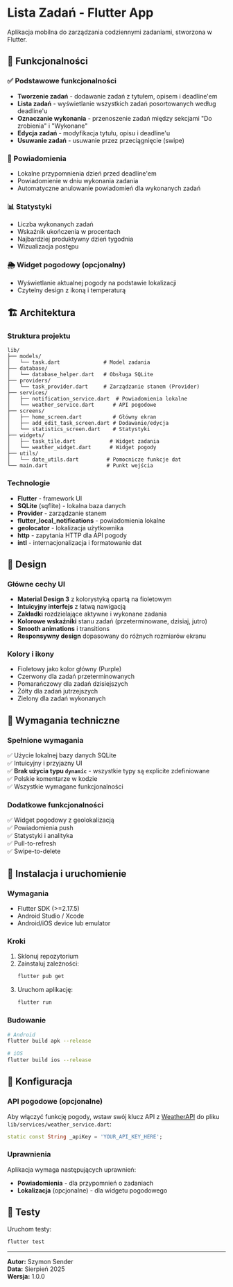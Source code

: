 # Lista Zadań - Flutter App

Aplikacja mobilna do zarządzania codziennymi zadaniami, stworzona w Flutter.

## 🚀 Funkcjonalności

### ✅ Podstawowe funkcjonalności
- **Tworzenie zadań** - dodawanie zadań z tytułem, opisem i deadline'em
- **Lista zadań** - wyświetlanie wszystkich zadań posortowanych według deadline'u  
- **Oznaczanie wykonania** - przenoszenie zadań między sekcjami "Do zrobienia" i "Wykonane"
- **Edycja zadań** - modyfikacja tytułu, opisu i deadline'u
- **Usuwanie zadań** - usuwanie przez przeciągnięcie (swipe)

### 🔔 Powiadomienia
- Lokalne przypomnienia dzień przed deadline'em
- Powiadomienie w dniu wykonania zadania
- Automatyczne anulowanie powiadomień dla wykonanych zadań

### 📊 Statystyki  
- Liczba wykonanych zadań
- Wskaźnik ukończenia w procentach
- Najbardziej produktywny dzień tygodnia
- Wizualizacja postępu

### 🌦️ Widget pogodowy (opcjonalny)
- Wyświetlanie aktualnej pogody na podstawie lokalizacji
- Czytelny design z ikoną i temperaturą

## 🏗️ Architektura

### Struktura projektu
```
lib/
├── models/
│   └── task.dart              # Model zadania
├── database/
│   └── database_helper.dart   # Obsługa SQLite
├── providers/
│   └── task_provider.dart     # Zarządzanie stanem (Provider)
├── services/
│   ├── notification_service.dart  # Powiadomienia lokalne
│   └── weather_service.dart      # API pogodowe
├── screens/
│   ├── home_screen.dart          # Główny ekran
│   ├── add_edit_task_screen.dart # Dodawanie/edycja
│   └── statistics_screen.dart    # Statystyki
├── widgets/
│   ├── task_tile.dart           # Widget zadania
│   └── weather_widget.dart      # Widget pogody  
├── utils/
│   └── date_utils.dart         # Pomocnicze funkcje dat
└── main.dart                   # Punkt wejścia
```

### Technologie
- **Flutter** - framework UI
- **SQLite** (sqflite) - lokalna baza danych
- **Provider** - zarządzanie stanem  
- **flutter_local_notifications** - powiadomienia lokalne
- **geolocator** - lokalizacja użytkownika
- **http** - zapytania HTTP dla API pogody
- **intl** - internacjonalizacja i formatowanie dat

## 🎨 Design

### Główne cechy UI
- **Material Design 3** z kolorystyką opartą na fioletowym
- **Intuicyjny interfejs** z łatwą nawigacją
- **Zakładki** rozdzielające aktywne i wykonane zadania  
- **Kolorowe wskaźniki** stanu zadań (przeterminowane, dzisiaj, jutro)
- **Smooth animations** i transitions
- **Responsywny design** dopasowany do różnych rozmiarów ekranu

### Kolory i ikony
- Fioletowy jako kolor główny (Purple)
- Czerwony dla zadań przeterminowanych
- Pomarańczowy dla zadań dzisiejszych  
- Żółty dla zadań jutrzejszych
- Zielony dla zadań wykonanych

## 🔧 Wymagania techniczne

### Spełnione wymagania
✅ Użycie lokalnej bazy danych SQLite  
✅ Intuicyjny i przyjazny UI  
✅ **Brak użycia typu `dynamic`** - wszystkie typy są explicite zdefiniowane  
✅ Polskie komentarze w kodzie  
✅ Wszystkie wymagane funkcjonalności

### Dodatkowe funkcjonalności
✅ Widget pogodowy z geolokalizacją  
✅ Powiadomienia push  
✅ Statystyki i analityka  
✅ Pull-to-refresh  
✅ Swipe-to-delete  

## 🚀 Instalacja i uruchomienie

### Wymagania
- Flutter SDK (>=2.17.5)
- Android Studio / Xcode
- Android/iOS device lub emulator

### Kroki
1. Sklonuj repozytorium
2. Zainstaluj zależności:
   ```bash
   flutter pub get
   ```
3. Uruchom aplikację:
   ```bash  
   flutter run
   ```

### Budowanie
```bash
# Android
flutter build apk --release

# iOS  
flutter build ios --release
```

## 📝 Konfiguracja

### API pogodowe (opcjonalne)
Aby włączyć funkcję pogody, wstaw swój klucz API z [WeatherAPI](https://weatherapi.com/) do pliku `lib/services/weather_service.dart`:

```dart
static const String _apiKey = 'YOUR_API_KEY_HERE';
```

### Uprawnienia
Aplikacja wymaga następujących uprawnień:
- **Powiadomienia** - dla przypomnień o zadaniach
- **Lokalizacja** (opcjonalne) - dla widgetu pogodowego

## 🧪 Testy

Uruchom testy:
```bash
flutter test
```

---

**Autor:** Szymon Sender  
**Data:** Sierpień 2025  
**Wersja:** 1.0.0





